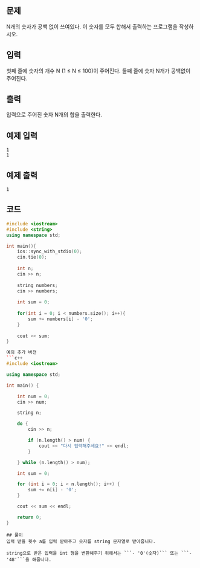 ## 문제 
N개의 숫자가 공백 없이 쓰여있다. 이 숫자를 모두 합해서 출력하는 프로그램을 작성하시오.
## 입력
첫째 줄에 숫자의 개수 N (1 ≤ N ≤ 100)이 주어진다. 둘째 줄에 숫자 N개가 공백없이 주어진다.
## 출력
입력으로 주어진 숫자 N개의 합을 출력한다.
## 예제 입력 
```
1
1
```

## 예제 출력  
```
1
```
## 코드
```c++
#include <iostream>
#include <string>
using namespace std;

int main(){
    ios::sync_with_stdio(0);
    cin.tie(0);
    
    int n;
    cin >> n;
    
    string numbers;
    cin >> numbers;
    
    int sum = 0;
    
    for(int i = 0; i < numbers.size(); i++){
        sum += numbers[i] - '0';
    }
    
    cout << sum;
}

예외 추가 버전
```c++
#include <iostream>

using namespace std;

int main() {

	int num = 0;
	cin >> num;

	string n;

	do {
		cin >> n;

		if (n.length() > num) {
			cout << "다시 입력해주세요!" << endl;
		}

	} while (n.length() > num);

	int sum = 0;

	for (int i = 0; i < n.length(); i++) {
		sum += n[i] - '0';
	}

	cout << sum << endl;

	return 0;
}
```
```
## 풀이
입력 받을 횟수 a를 입력 받아주고 숫자를 string 문자열로 받아줍니다.

string으로 받은 입력을 int 형을 변환해주기 위해서는 ```- '0'(숫자)``` 또는 ```- '48'```을 해줍니다.
